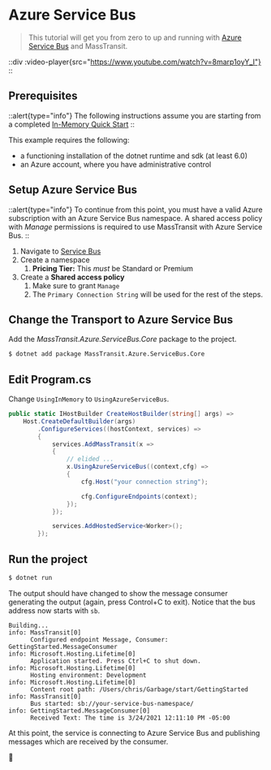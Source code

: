# Azure Service Bus

> This tutorial will get you from zero to up and running with [Azure Service Bus](/documentation/transports/azure-service-bus) and MassTransit. 

::div
  :video-player{src="https://www.youtube.com/watch?v=8marp1oyY_I"}
::

## Prerequisites

::alert{type="info"}
The following instructions assume you are starting from a completed [In-Memory Quick Start](/quick-starts/in-memory)
::

This example requires the following:

- a functioning installation of the dotnet runtime and sdk (at least 6.0)
- an Azure account, where you have administrative control


## Setup Azure Service Bus

::alert{type="info"}
To continue from this point, you must have a valid Azure subscription with an Azure Service Bus namespace. A shared access policy with _Manage_ permissions is required to use MassTransit with Azure Service Bus.
::

1. Navigate to [Service Bus](https://portal.azure.com/#create/Microsoft.ServiceBus)
2. Create a namespace
      1. **Pricing Tier:** This _must_ be Standard or Premium
3. Create a **Shared access policy**
      1. Make sure to grant `Manage`
      2. The `Primary Connection String` will be used for the rest of the steps.

## Change the Transport to Azure Service Bus

Add the _MassTransit.Azure.ServiceBus.Core_ package to the project.

```bash
$ dotnet add package MassTransit.Azure.ServiceBus.Core
```

## Edit Program.cs

Change `UsingInMemory` to `UsingAzureServiceBus`.

```csharp 
public static IHostBuilder CreateHostBuilder(string[] args) =>
    Host.CreateDefaultBuilder(args)
        .ConfigureServices((hostContext, services) =>
        {
            services.AddMassTransit(x =>
            {
                // elided ...
                x.UsingAzureServiceBus((context,cfg) =>
                {
                    cfg.Host("your connection string");

                    cfg.ConfigureEndpoints(context);
                });
            });

            services.AddHostedService<Worker>();
        });
```

## Run the project

```bash
$ dotnet run
```

The output should have changed to show the message consumer generating the output (again, press Control+C to exit). Notice that the bus address now starts with `sb`.

``` {11}
Building...
info: MassTransit[0]
      Configured endpoint Message, Consumer: GettingStarted.MessageConsumer
info: Microsoft.Hosting.Lifetime[0]
      Application started. Press Ctrl+C to shut down.
info: Microsoft.Hosting.Lifetime[0]
      Hosting environment: Development
info: Microsoft.Hosting.Lifetime[0]
      Content root path: /Users/chris/Garbage/start/GettingStarted
info: MassTransit[0]
      Bus started: sb://your-service-bus-namespace/
info: GettingStarted.MessageConsumer[0]
      Received Text: The time is 3/24/2021 12:11:10 PM -05:00
```

At this point, the service is connecting to Azure Service Bus and publishing messages which are received by the consumer.

:tada:
